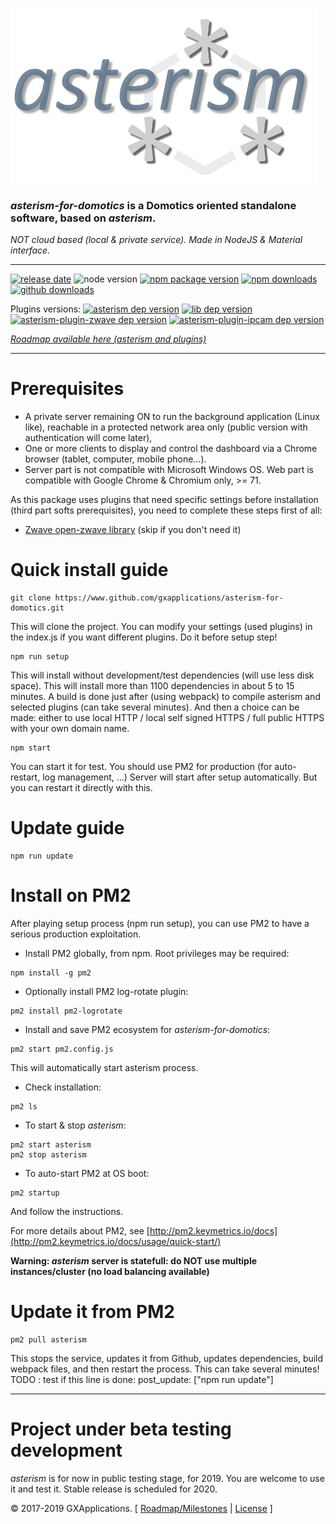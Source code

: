 ![asterism-logo](https://raw.githubusercontent.com/gxapplications/asterism/master/doc/asterism-text.png)

### _asterism-for-domotics_ is a Domotics oriented standalone software, based on _asterism_.

_NOT cloud based (local & private service). Made in NodeJS & Material interface._

---

[![release date](https://img.shields.io/github/release-date/gxapplications/asterism-for-domotics.svg)](https://github.com/gxapplications/asterism-for-domotics/releases)
![node version](https://img.shields.io/badge/node-%3E%3D%208.9.4-pink.svg)
[![npm package version](https://badge.fury.io/js/asterism-for-domotics.svg?logo=npm)](https://www.npmjs.com/package/asterism-for-domotics)
[![npm downloads](https://img.shields.io/npm/dt/asterism-for-domotics.svg?logo=npm&label=npm%20downloads)](https://www.npmjs.com/package/asterism-for-domotics)
[![github downloads](https://img.shields.io/github/downloads/gxapplications/asterism-for-domotics/total.svg?logo=github&label=github%20downloads)](https://github.com/gxapplications/asterism-for-domotics/releases)

Plugins versions:
[![asterism dep version](https://img.shields.io/npm/dependency-version/asterism-for-domotics/asterism.svg)](https://www.npmjs.com/package/asterism)
[![lib dep version](https://img.shields.io/npm/dependency-version/asterism-for-domotics/asterism-plugin-library.svg)](https://www.npmjs.com/package/asterism-plugin-library)
[![asterism-plugin-zwave dep version](https://img.shields.io/npm/dependency-version/asterism-for-domotics/asterism-plugin-zwave.svg)](https://www.npmjs.com/package/asterism-plugin-zwave)
[![asterism-plugin-ipcam dep version](https://img.shields.io/npm/dependency-version/asterism-for-domotics/asterism-plugin-ipcam.svg)](https://www.npmjs.com/package/asterism-plugin-ipcam)

_[Roadmap available here (asterism and plugins)](https://github.com/gxapplications/asterism/milestones?direction=asc&sort=due_date&state=open)_

---

# Prerequisites

- A private server remaining ON to run the background application (Linux like), reachable in a protected network area only (public version with authentication will come later),
- One or more clients to display and control the dashboard via a Chrome browser (tablet, computer, mobile phone...).
- Server part is not compatible with Microsoft Windows OS. Web part is compatible with Google Chrome & Chromium only, >= 71.


As this package uses plugins that need specific settings before installation (third part softs prerequisites), you need to complete these steps first of all:

- [Zwave open-zwave library](https://github.com/gxapplications/asterism-plugin-zwave/blob/master/README.md#asterism-plugin-zwave) (skip if you don't need it)


# Quick install guide

```
git clone https://www.github.com/gxapplications/asterism-for-domotics.git
```
This will clone the project. You can modify your settings (used plugins) in the index.js if you want different plugins. Do it before setup step!

```
npm run setup
```
This will install without development/test dependencies (will use less disk space). This will install more than 1100 dependencies in about 5 to 15 minutes.
A build is done just after (using webpack) to compile asterism and selected plugins (can take several minutes).
And then a choice can be made: either to use local HTTP / local self signed HTTPS / full public HTTPS with your own domain name.

```
npm start
```
You can start it for test. You should use PM2 for production (for auto-restart, log management, ...)
Server will start after setup automatically. But you can restart it directly with this.


# Update guide

```
npm run update
```


# Install on PM2

After playing setup process (npm run setup), you can use PM2 to have a serious production exploitation.

- Install PM2 globally, from npm. Root privileges may be required:
```
npm install -g pm2
```

- Optionally install PM2 log-rotate plugin:
```
pm2 install pm2-logrotate
```

- Install and save PM2 ecosystem for _asterism-for-domotics_:
```
pm2 start pm2.config.js
```
This will automatically start asterism process.

- Check installation:
```
pm2 ls
```

- To start & stop _asterism_:
```
pm2 start asterism
pm2 stop asterism
```

- To auto-start PM2 at OS boot:
```
pm2 startup
```
And follow the instructions.


For more details about PM2, see [http://pm2.keymetrics.io/docs](http://pm2.keymetrics.io/docs/usage/quick-start/)

**Warning: _asterism_ server is statefull: do NOT use multiple instances/cluster (no load balancing available)**


# Update it from PM2

```
pm2 pull asterism
```
This stops the service, updates it from Github, updates dependencies, build webpack files, and then restart the process. This can take several minutes!
TODO : test if this line is done:  post_update: ["npm run update"]

---


# Project under beta testing development
_asterism_ is for now in public testing stage, for 2019. You are welcome to use it and test it.
Stable release is scheduled for 2020.

:copyright: 2017-2019 GXApplications. [ [Roadmap/Milestones](https://github.com/gxapplications/asterism/milestones?direction=asc&sort=due_date&state=open) | [License](https://github.com/gxapplications/asterism-for-domotics/blob/master/LICENSE.md) ]
